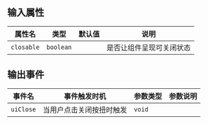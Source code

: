 <h2 uiAnchor id="输入属性">输入属性</h2>

| 属性名          | 类型      | 默认值  | 说明               |
| --                    | --        | --                | --                        |
| `closable`               | `boolean`|  | 是否让组件呈现可关闭状态 |

<h2 uiAnchor id="输出事件">输出事件</h2>

| 事件名         | 事件触发时机 | 参数类型              | 参数说明    |
| --             | --           |--                    | --        |
| `uiClose`            | 当用户点击关闭按扭时触发| `void`  |  |
